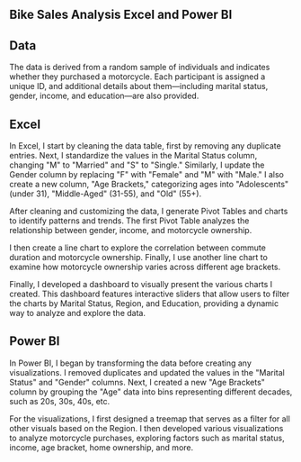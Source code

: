 ## Bike Sales Analysis Excel and Power BI 

## Data 
The data is derived from a random sample of individuals and indicates whether they purchased a motorcycle. Each participant is assigned a unique ID, and additional details about them—including marital status, gender, income, and education—are also provided.

## Excel 
In Excel, I start by cleaning the data table, first by removing any duplicate entries. Next, I standardize the values in the Marital Status column, changing "M" to "Married" and "S" to "Single." Similarly, I update the Gender column by replacing "F" with "Female" and "M" with "Male." I also create a new column, "Age Brackets," categorizing ages into "Adolescents" (under 31), "Middle-Aged" (31-55), and "Old" (55+).

After cleaning and customizing the data, I generate Pivot Tables and charts to identify patterns and trends. The first Pivot Table analyzes the relationship between gender, income, and motorcycle ownership.

I then create a line chart to explore the correlation between commute duration and motorcycle ownership. Finally, I use another line chart to examine how motorcycle ownership varies across different age brackets.

Finally, I developed a dashboard to visually present the various charts I created. This dashboard features interactive sliders that allow users to filter the charts by Marital Status, Region, and Education, providing a dynamic way to analyze and explore the data.



## Power BI
In Power BI, I began by transforming the data before creating any visualizations. I removed duplicates and updated the values in the "Marital Status" and "Gender" columns. Next, I created a new "Age Brackets" column by grouping the "Age" data into bins representing different decades, such as 20s, 30s, 40s, etc.

For the visualizations, I first designed a treemap that serves as a filter for all other visuals based on the Region. I then developed various visualizations to analyze motorcycle purchases, exploring factors such as marital status, income, age bracket, home ownership, and more.

